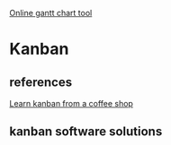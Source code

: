 [Online gantt chart tool](http://teamgantt.com)

# Kanban

## references

[Learn kanban from a coffee shop](https://youtu.be/Lib1vFmfCng)

## kanban software solutions
